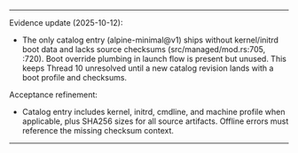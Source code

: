
---
Evidence update (2025-10-12):
- The only catalog entry (alpine-minimal@v1) ships without kernel/initrd boot data and lacks source checksums (src/managed/mod.rs:705, :720). Boot override plumbing in launch flow is present but unused. This keeps Thread 10 unresolved until a new catalog revision lands with a boot profile and checksums.

Acceptance refinement:
- Catalog entry includes kernel, initrd, cmdline, and machine profile when applicable, plus SHA256 sizes for all source artifacts. Offline errors must reference the missing checksum context.


---

